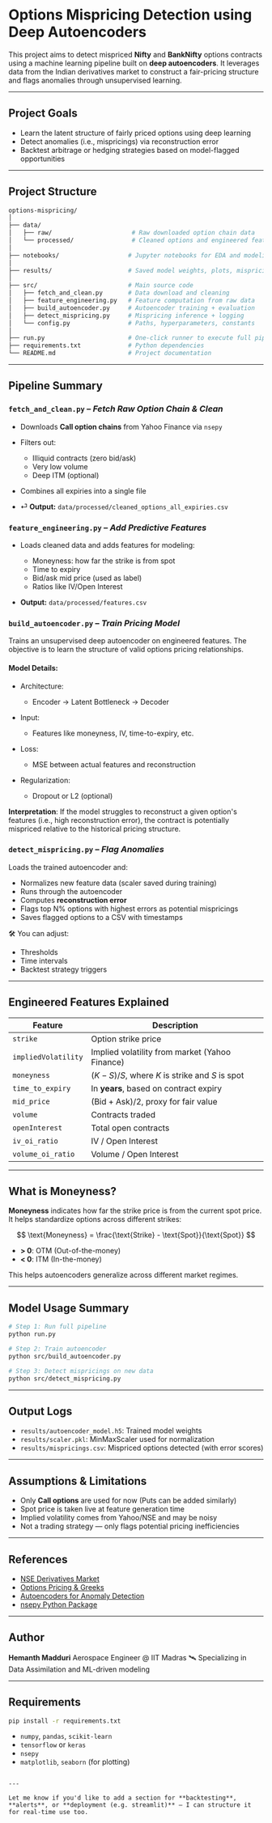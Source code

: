 # Options Mispricing Detection using Deep Autoencoders

This project aims to detect mispriced **Nifty** and **BankNifty** options contracts using a machine learning pipeline built on **deep autoencoders**. It leverages data from the Indian derivatives market to construct a fair-pricing structure and flags anomalies through unsupervised learning.

---

## Project Goals

- Learn the latent structure of fairly priced options using deep learning
- Detect anomalies (i.e., mispricings) via reconstruction error
- Backtest arbitrage or hedging strategies based on model-flagged opportunities

---

## Project Structure

```bash
options-mispricing/
│
├── data/
│   ├── raw/                      # Raw downloaded option chain data
│   └── processed/                # Cleaned options and engineered feature data
│
├── notebooks/                   # Jupyter notebooks for EDA and modeling
│
├── results/                     # Saved model weights, plots, mispricing logs
│
├── src/                         # Main source code
│   ├── fetch_and_clean.py       # Data download and cleaning
│   ├── feature_engineering.py   # Feature computation from raw data
│   ├── build_autoencoder.py     # Autoencoder training + evaluation
│   ├── detect_mispricing.py     # Mispricing inference + logging
│   └── config.py                # Paths, hyperparameters, constants
│
├── run.py                       # One-click runner to execute full pipeline
├── requirements.txt             # Python dependencies
└── README.md                    # Project documentation
````

---

## Pipeline Summary

### `fetch_and_clean.py` – *Fetch Raw Option Chain & Clean*

* Downloads **Call option chains** from Yahoo Finance via `nsepy`
* Filters out:

  * Illiquid contracts (zero bid/ask)
  * Very low volume
  * Deep ITM (optional)
* Combines all expiries into a single file
* ⏎ **Output:** `data/processed/cleaned_options_all_expiries.csv`

### `feature_engineering.py` – *Add Predictive Features*

* Loads cleaned data and adds features for modeling:

  * Moneyness: how far the strike is from spot
  * Time to expiry
  * Bid/ask mid price (used as label)
  * Ratios like IV/Open Interest
* **Output:** `data/processed/features.csv`

### `build_autoencoder.py` – *Train Pricing Model*

Trains an unsupervised deep autoencoder on engineered features.
The objective is to learn the structure of valid options pricing relationships.

#### Model Details:

* Architecture:

  * Encoder → Latent Bottleneck → Decoder
* Input:

  * Features like moneyness, IV, time-to-expiry, etc.
* Loss:

  * MSE between actual features and reconstruction
* Regularization:

  * Dropout or L2 (optional)

**Interpretation**:
If the model struggles to reconstruct a given option's features (i.e., high reconstruction error), the contract is potentially mispriced relative to the historical pricing structure.

### `detect_mispricing.py` – *Flag Anomalies*

Loads the trained autoencoder and:

* Normalizes new feature data (scaler saved during training)
* Runs through the autoencoder
* Computes **reconstruction error**
* Flags top N% options with highest errors as potential mispricings
* Saves flagged options to a CSV with timestamps

🛠 You can adjust:

* Thresholds
* Time intervals
* Backtest strategy triggers

---

## Engineered Features Explained

| Feature             | Description                                           |
| ------------------- | ----------------------------------------------------- |
| `strike`            | Option strike price                                   |
| `impliedVolatility` | Implied volatility from market (Yahoo Finance)        |
| `moneyness`         | $(K - S) / S$, where $K$ is strike and $S$ is spot    |
| `time_to_expiry`    | In **years**, based on contract expiry                |
| `mid_price`         | $(\text{Bid} + \text{Ask}) / 2$, proxy for fair value |
| `volume`            | Contracts traded                                      |
| `openInterest`      | Total open contracts                                  |
| `iv_oi_ratio`       | IV / Open Interest                                    |
| `volume_oi_ratio`   | Volume / Open Interest                                |

---

## What is Moneyness?

**Moneyness** indicates how far the strike price is from the current spot price. It helps standardize options across different strikes:

$$
\text{Moneyness} = \frac{\text{Strike} - \text{Spot}}{\text{Spot}}
$$

* **> 0**: OTM (Out-of-the-money)
* **< 0**: ITM (In-the-money)

This helps autoencoders generalize across different market regimes.

---

## Model Usage Summary

```bash
# Step 1: Run full pipeline
python run.py

# Step 2: Train autoencoder
python src/build_autoencoder.py

# Step 3: Detect mispricings on new data
python src/detect_mispricing.py
```

---

## Output Logs

* `results/autoencoder_model.h5`: Trained model weights
* `results/scaler.pkl`: MinMaxScaler used for normalization
* `results/mispricings.csv`: Mispriced options detected (with error scores)

---

## Assumptions & Limitations

* Only **Call options** are used for now (Puts can be added similarly)
* Spot price is taken live at feature generation time
* Implied volatility comes from Yahoo/NSE and may be noisy
* Not a trading strategy — only flags potential pricing inefficiencies

---

## References

* [NSE Derivatives Market](https://www.nseindia.com/products-services/equity-derivatives)
* [Options Pricing & Greeks](https://en.wikipedia.org/wiki/Options_greeks)
* [Autoencoders for Anomaly Detection](https://arxiv.org/abs/1901.00596)
* [nsepy Python Package](https://pypi.org/project/nsepy/)

---

## Author

**Hemanth Madduri**
Aerospace Engineer @ IIT Madras
🛰️ Specializing in Data Assimilation and ML-driven modeling

---

## Requirements

```bash
pip install -r requirements.txt
```

* `numpy`, `pandas`, `scikit-learn`
* `tensorflow` or `keras`
* `nsepy`
* `matplotlib`, `seaborn` (for plotting)

```

---

Let me know if you'd like to add a section for **backtesting**, **alerts**, or **deployment (e.g. streamlit)** — I can structure it for real-time use too.
```
